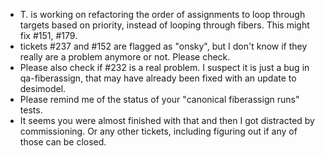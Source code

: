 * T. is working on refactoring the order of assignments to loop through targets based on priority, instead of looping through fibers.  This might fix #151, #179. 
* tickets #237 and #152 are flagged as "onsky", but I don't know if they really are a problem anymore or not.  Please check.
* Please also check if #232 is a real problem.  I suspect it is just a bug in qa-fiberassign, that may have already been fixed with an update to desimodel.
* Please remind me of the status of your "canonical fiberassign runs" tests. 
* It seems you were almost finished with that and then I got distracted by commissioning. Or any other tickets, including figuring out if any of those can be closed.
